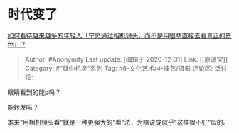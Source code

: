 # 时代变了
[如何看待越来越多的年轻人「宁愿通过相机镜头，而不是用眼睛直接去看真正的景色」？](https://www.zhihu.com/question/437155499/answer/1654814052)

> Author: #Anonymity
> Last update: [编辑于 2020-12-31]
> Link: [[原谅宝]]
> Category: #“就你机灵”系列
> Tag: #6-文化艺术/4-技艺/摄影
> 评论区:
> 泛讨论:

眼睛看到的能p吗？

能转发吗？

本来“用相机镜头看”就是一种更强大的“看”法，为啥说成似乎“这样很不好”似的。
